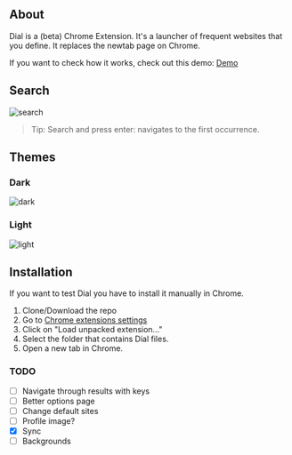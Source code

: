 ## About

Dial is a (beta) Chrome Extension. It's a launcher of frequent websites that you define.
It replaces the newtab page on Chrome.

If you want to check how it works, check out this demo:
[Demo](http://singuerinc.github.io/dial/)

## Search
![search](https://dl.dropboxusercontent.com/u/311265/dial/search_anim.gif)

> Tip: Search and press enter: navigates to the first occurrence.

## Themes
### Dark
![dark](https://dl.dropboxusercontent.com/u/311265/dial/theme_dark.png)

### Light
![light](https://dl.dropboxusercontent.com/u/311265/dial/theme_light.png)

## Installation
If you want to test Dial you have to install it manually in Chrome.

1. Clone/Download the repo
2. Go to [Chrome extensions settings](chrome://extensions/)
3. Click on "Load unpacked extension..."
4. Select the folder that contains Dial files.
5. Open a new tab in Chrome.

### TODO
- [ ] Navigate through results with keys
- [ ] Better options page
- [ ] Change default sites
- [ ] Profile image?
- [x] Sync
- [ ] Backgrounds
